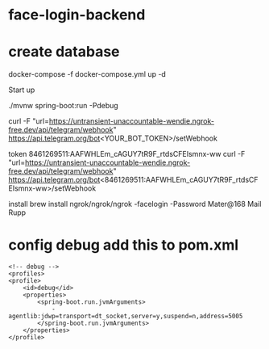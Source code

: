 # face-login-backend
# create database

docker-compose -f docker-compose.yml up -d

Start up

./mvnw spring-boot:run -Pdebug

curl -F "url=https://untransient-unaccountable-wendie.ngrok-free.dev/api/telegram/webhook" \
https://api.telegram.org/bot<YOUR_BOT_TOKEN>/setWebhook
<!-- example -->

token 8461269511:AAFWHLEm_cAGUY7tR9F_rtdsCFEIsmnx-ww
curl -F "url=https://untransient-unaccountable-wendie.ngrok-free.dev/api/telegram/webhook" \
https://api.telegram.org/bot<8461269511:AAFWHLEm_cAGUY7tR9F_rtdsCFEIsmnx-ww>/setWebhook


install 
brew install ngrok/ngrok/ngrok
-facelogin
-Password 
Mater@168 
Mail Rupp



# config debug add this to pom.xml
	<!-- debug -->
	<profiles>
    <profile>
        <id>debug</id>
        <properties>
            <spring-boot.run.jvmArguments>
                -agentlib:jdwp=transport=dt_socket,server=y,suspend=n,address=5005
            </spring-boot.run.jvmArguments>
        </properties>
    </profile>
</profiles>
	<!-- debug -->
